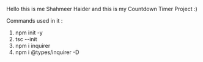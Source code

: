 Hello this is me Shahmeer Haider and this is my Countdown Timer Project :)

Commands used in it :

1. npm init -y
2. tsc --init
3. npm i inquirer
4. npm i @types/inquirer -D
